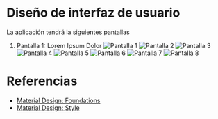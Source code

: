 # Diseño de interfaz de usuario

La aplicación tendrá la siguientes pantallas

1. Pantalla 1: Lorem Ipsum Dolor
![Pantalla 1](images/1.png)
![Pantalla 2](images/2.png)
![Pantalla 3](images/3.png)
![Pantalla 4](images/4.png)
![Pantalla 5](images/5.png)
![Pantalla 6](images/6.png)
![Pantalla 7](images/7.png)
![Pantalla 8](images/8.png)

# Referencias

- [Material Design: Foundations](https://m3.material.io/foundations)
- [Material Design: Style](https://m3.material.io/styles)
